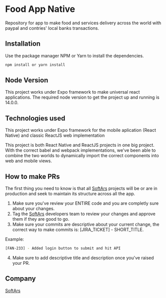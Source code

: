# Food App Native

Repository for app to make food and services delivery across the world with paypal and contries' local banks
transactions.

## Installation

Use the package manager NPM or Yarn to install the dependencies.

```bash
npm install or yarn install
```

## Node Version

This project works under Expo framework to make universal react applications.
The required node version to get the project up and running is 14.0.0.

## Technologies used

This project works under Expo framework for the mobile aplication (React Native)
and classic ReactJS web implementation

This project is both React Native and ReactJS projects in one big project.
With the correct babel and webpack implementations, we've been able to combine the two worlds to dynamically import the correct components into web and mobile views.

## How to make PRs

The first thing you need to know is that all [SoftArs](http://softars.com/) projects will be or are in production and seek to maintain its structure across all the app.

1. Make sure you've review your ENTIRE code and you are completly sure about your changes.
2. Tag the [SoftArs](http://softars.com/) developers team to review your changes and approve them if they are good to go.
3. Make sure your commits are descriptive about your current change, the correct way to make commits is: [JIRA_TICKET] - SHORT_TITLE.

Example:

```bash
[FAN-233] - Added login button to submit and hit API
```

4. Make sure to add descriptive title and description once you've raised your PR.

## Company

[SoftArs](http://softars.com/)
